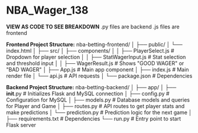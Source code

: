 # NBA_Wager_138

**VIEW AS CODE TO SEE BREAKDOWN**
.py files are backend
.js files are frontend 


**Frontend Project Structure:**
nba-betting-frontend/
│
├── public/
│   └── index.html
│
├── src/
│   ├── components/
│   │   ├── PlayerSelect.js       # Dropdown for player selection
│   │   ├── StatWagerInput.js     # Stat selection and threshold input
│   │   ├── WagerResult.js        # Shows "GOOD WAGER" or "BAD WAGER"
│   ├── App.js                    # Main app component
│   ├── index.js                  # Main render file
│   └── api.js                    # API requests
│
└── package.json                  # Dependencies


**Backend Project Structure:**
nba-betting-backend/
│
├── app/
│   ├── __init__.py       # Initializes Flask and MySQL connection
│   ├── config.py         # Configuration for MySQL
│   ├── models.py         # Database models and queries for Player and Game
│   ├── routes.py         # API routes to get player stats and make predictions
│   └── prediction.py     # Prediction logic for the next game
│
├── requirements.txt      # Dependencies
└── run.py                # Entry point to start Flask server
